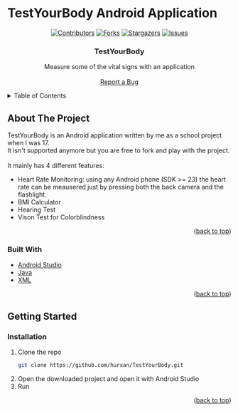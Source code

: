# TestYourBody Android Application
<div id="top"></div>

<!-- PROJECT SHIELDS -->

<div align="center">

  [![Contributors][contributors-shield]][contributors-url]
  [![Forks][forks-shield]][forks-url]
  [![Stargazers][stars-shield]][stars-url]
  [![Issues][issues-shield]][issues-url]
  
</div>

<div align="center">
<h3 align="center">TestYourBody</h3>
  <p align="center">
    Measure some of the vital signs with an application
    <br />
    <br />
    <a href="https://github.com/hurxan/TestYourBody/issues">Report a Bug</a>
  </p>
</div>



<!-- TABLE OF CONTENTS -->
<details>
  <summary>Table of Contents</summary>
  <ol>
    <li>
      <a href="#about-the-project">About The Project</a>
      <ul>
        <li><a href="#built-with">Built With</a></li>
      </ul>
    </li>
    <li>
      <a href="#getting-started">Getting Started</a>
      <ul>
        <li><a href="#installation">Installation</a></li>
      </ul>
    </li>
  </ol>
</details>



<!-- ABOUT THE PROJECT -->
## About The Project

TestYourBody is an Android application written by me as a school project when I was 17. <br>
It isn't supported anymore but you are free to fork and play with the project.<br><br>
It mainly has 4 different features:
* Heart Rate Monitoring: using any Android phone (SDK >= 23) the heart rate can be meausered just by pressing both the back camera and the flashlight.
* BMI Calculator
* Hearing Test
* Vison Test for Colorblindness

<p align="right">(<a href="#top">back to top</a>)</p>


### Built With

* [Android Studio](https://developer.android.com/studio)
* [Java](https://www.java.com/it/)
* [XML](https://it.wikipedia.org/wiki/XML)

<p align="right">(<a href="#top">back to top</a>)</p>


<!-- GETTING STARTED -->
## Getting Started

### Installation

1. Clone the repo
   ```sh
   git clone https://github.com/hurxan/TestYourBody.git
   ```
2. Open the downloaded project and open it with Android Studio
3. Run

<p align="right">(<a href="#top">back to top</a>)</p>

<!-- MARKDOWN LINKS & IMAGES -->
<!-- https://www.markdownguide.org/basic-syntax/#reference-style-links -->
[contributors-shield]: https://img.shields.io/github/contributors/hurxan/TestYourBody.svg?style=for-the-badge
[contributors-url]: https://github.com/hurxan/TestYourBody/graphs/contributors
[forks-shield]: https://img.shields.io/github/forks/hurxan/TestYourBody.svg?style=for-the-badge
[forks-url]: https://github.com/hurxan/TestYourBody/network/members
[stars-shield]: https://img.shields.io/github/stars/hurxan/TestYourBody.svg?style=for-the-badge
[stars-url]: https://github.com/hurxan/TestYourBody/stargazers
[issues-shield]: https://img.shields.io/github/issues/hurxan/TestYourBody.svg?style=for-the-badge
[issues-url]: https://github.com/hurxan/TestYourBody/issues
